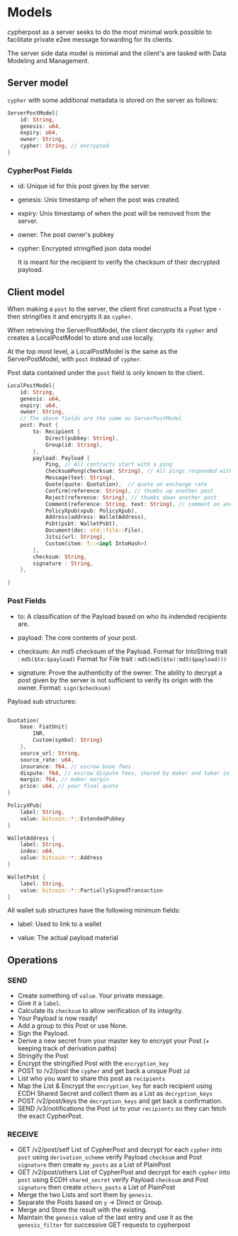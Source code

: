 # Models

cypherpost as a server seeks to do the most minimal work possible to facilitate private e2ee message forwarding for its clients.

The server side data model is minimal and the client's are tasked with Data Modeling and Management.

## Server model

`cypher` with some additional metadata is stored on the server as follows:

```rust
ServerPostModel{
    id: String,
    genesis: u64,
    expiry: u64,
    owner: String,
    cypher: String, // encrypted
}
```

### CypherPost Fields

- id: 
    Unique id for this post given by the server.

- genesis: 
    Unix timestamp of when the post was created.

- expiry: 
    Unix timestamp of when the post will be removed from the server.

- owner: 
    The post owner's pubkey

- cypher: 
    Encrypted stringified json data model 
    
    It is meant for the recipient to verify the checksum of their decrypted payload.
   
## Client model

When making a `post` to the server, the client first constructs a Post type - then stringifies it and encrypts it as `cypher`.

When retreiving the ServerPostModel, the client decrypts its `cypher` and creates a LocalPostModel to store and use locally.

At the top most level, a LocalPostModel is the same as the ServerPostModel, with `post` instead of `cypher`.

Post data contained under the `post` field is only known to the client.

```rust
LocalPostModel{
    id: String,
    genesis: u64,
    expiry: u64,
    owner: String,
    // The above fields are the same as ServerPostModel
    post: Post {
        to: Recipient {
            Direct(pubkey: String),
            Group(id: String),
        },
        payload: Payload {
            Ping, // All contracts start with a ping
            ChecksumPong(checksum: String), // All pings responded with pong and checksum proof.
            Message(text: String),
            Quote(quote: Quotation),  // quote an exchange rate
            Confirm(reference: String), // thumbs up another post
            Reject(reference: String), // thumbs down another post
            Comment(reference: String, text: String), // comment on another post
            PolicyXpub(xpub: PolicyXpub),
            Address(address: WalletAddress),
            Psbt(psbt: WalletPsbt),
            Document(doc: std::file::File),
            Jitsi(url: String),
            Custom(item: T::<impl IntoHash>)
        },
        checksum: String,
        signature : String,
    },

}
```

### Post Fields

- to: 
    A classification of the Payload based on who its indended recipients are. 

- payload: 
    The core contents of your post.

- checksum: 
    An md5 checksum of the Payload.
    Format for IntoString trait : `md5($to:$payload)`
    Format for File trait : `md5(md5($to):md5($payload)))`

- signature: 
    Prove the authenticity of the owner. 
    The ability to decrypt a post given by the server is not sufficient to verify its origin with the owner.
    Format: `sign($checksum)`


Payload sub structures:

```rust

Quotation{
    base: FiatUnit{
        INR,
        Custom(symbol: String)
    },
    source_url: String,
    source_rate: u64,
    insurance: f64, // escrow base fees
    dispute: f64, // escrow dispute fees, shared by maker and taker in case of dispute
    margin: f64, // maker margin
    price: u64, // your final quote
}

PolicyXPub{
    label: String,
    value: bitcoin::*::ExtendedPubkey
}

WalletAddress {
    label: String,
    index: u64,
    value: bitcoin::*::Address
}

WalletPsbt {
    label: String,
    value: bitcoin::*::PartiallySignedTransaction
}

```

All wallet sub structures have the following minimum fields:

- label:
    Used to link to a wallet

- value: 
    The actual payload material


## Operations

### SEND 
- Create something of `value`. Your private message.
- Give it a `label`.
- Calculate its `checksum` to allow verification of its integrity.
- Your Payload is now ready!
- Add a group to this Post or use None.
- Sign the Payload.
- Derive a new secret from your master key to encrypt your Post (+ keeping track of derivation paths)
- Stringify the Post
- Encrypt the stringified Post with the `encryption_key`
- POST to /v2/post the `cypher` and get back a unique Post `id`
- List who you want to share this post as  `recipients`
- Map the List & Encrypt the `encryption_key` for each recipient using ECDH Shared Secret and collect them as a List as `decryption_keys`
- POST /v2/post/keys the `decryption_keys` and get back a confirmation.
- SEND /v3/notifications the Post `id` to your `recipients` so they can fetch the exact CypherPost.

### RECEIVE
- GET /v2/post/self List of CypherPost and 
    decrypt for each `cypher` into `post` using `derivation_scheme`
        verify Payload `checksum` and Post `signature` 
    then create `my_posts` as a List of PlainPost  
- GET /v2/post/others List of CypherPost and 
    decrypt for each `cypher` into `post` using ECDH `shared_secret`
        verify Payload `checksum` and Post `signature` 
    then create `others_posts` a List of PlainPost
- Merge the two Lists and sort them by `genesis`.
- Separate the Posts based on `y` -> Direct or Group.
- Merge and Store the result with the existing.
- Maintain the `genesis` value of the last entry and use it as the `genesis_filter` for successive GET requests to cypherpost

